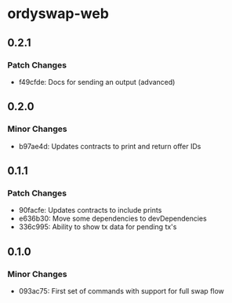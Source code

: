 # ordyswap-web

## 0.2.1

### Patch Changes

- f49cfde: Docs for sending an output (advanced)

## 0.2.0

### Minor Changes

- b97ae4d: Updates contracts to print and return offer IDs

## 0.1.1

### Patch Changes

- 90facfe: Updates contracts to include prints
- e636b30: Move some dependencies to devDependencies
- 336c995: Ability to show tx data for pending tx's

## 0.1.0

### Minor Changes

- 093ac75: First set of commands with support for full swap flow
